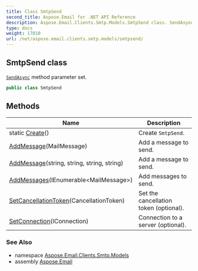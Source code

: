 ```yaml
---
title: Class SmtpSend
second_title: Aspose.Email for .NET API Reference
description: Aspose.Email.Clients.Smtp.Models.SmtpSend class. SendAsync method parameter set
type: docs
weight: 17010
url: /net/aspose.email.clients.smtp.models/smtpsend/
---
```

## SmtpSend class

[`SendAsync`](../../aspose.email.clients.smtp/iasyncsmtpclient/sendasync/) method parameter set.

```csharp
public class SmtpSend
```

## Methods

| Name | Description |
| --- | --- |
| static [Create](../../aspose.email.clients.smtp.models/smtpsend/create/)() | Create `SmtpSend`. |
| [AddMessage](../../aspose.email.clients.smtp.models/smtpsend/addmessage/#addmessage)(MailMessage) | Add a message to send. |
| [AddMessage](../../aspose.email.clients.smtp.models/smtpsend/addmessage/#addmessage_1)(string, string, string, string) | Add a message to send. |
| [AddMessages](../../aspose.email.clients.smtp.models/smtpsend/addmessages/)(IEnumerable&lt;MailMessage&gt;) | Add messages to send. |
| [SetCancellationToken](../../aspose.email.clients.smtp.models/smtpsend/setcancellationtoken/)(CancellationToken) | Set the cancellation token (optional). |
| [SetConnection](../../aspose.email.clients.smtp.models/smtpsend/setconnection/)(IConnection) | Connection to a server (optional). |

### See Also

* namespace [Aspose.Email.Clients.Smtp.Models](../../aspose.email.clients.smtp.models/)
* assembly [Aspose.Email](../../)


